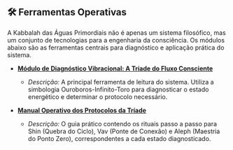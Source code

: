 ## 🛠️ Ferramentas Operativas
A Kabbalah das Águas Primordiais não é apenas um sistema filosófico, mas um conjunto de tecnologias para a engenharia da consciência. Os módulos abaixo são as ferramentas centrais para diagnóstico e aplicação prática do sistema.

* **[Módulo de Diagnóstico Vibracional: A Tríade do Fluxo Consciente](./documentos/ferramentas-operativas/diagnostico_vibracional_triade.md)**
    * *Descrição:* A principal ferramenta de leitura do sistema. Utiliza a simbologia Ouroboros-Infinito-Toro para diagnosticar o estado energético e determinar o protocolo necessário.

* **[Manual Operativo dos Protocolos da Tríade](./documentos/ferramentas-operativas/manual_protocolos_da_triade.md)**
    * *Descrição:* O guia prático contendo os rituais passo a passo para Shin (Quebra do Ciclo), Vav (Ponte de Conexão) e Aleph (Maestria do Ponto Zero), correspondentes a cada estado diagnosticado.

